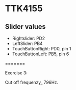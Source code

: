 # TTK4155



## Slider values

- Rightslider: PD2 
- LeftSlider: PB4
- TouchButtonRight: PD0, pin 1
- TouchButtonLeft: PB5, pin 6


=======

Exercise 3: 

Cut off frequenzy_ 796Hz.
